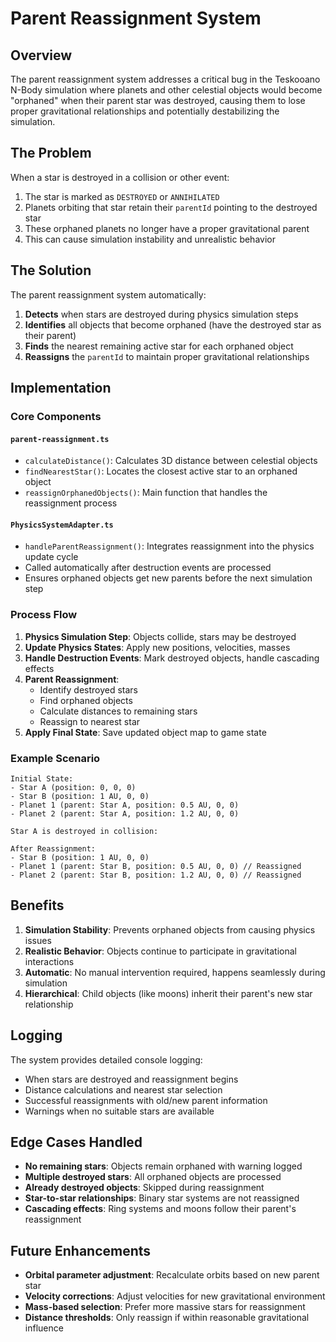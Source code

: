 # Parent Reassignment System

## Overview

The parent reassignment system addresses a critical bug in the Teskooano N-Body simulation where planets and other celestial objects would become "orphaned" when their parent star was destroyed, causing them to lose proper gravitational relationships and potentially destabilizing the simulation.

## The Problem

When a star is destroyed in a collision or other event:
1. The star is marked as `DESTROYED` or `ANNIHILATED`
2. Planets orbiting that star retain their `parentId` pointing to the destroyed star
3. These orphaned planets no longer have a proper gravitational parent
4. This can cause simulation instability and unrealistic behavior

## The Solution

The parent reassignment system automatically:
1. **Detects** when stars are destroyed during physics simulation steps
2. **Identifies** all objects that become orphaned (have the destroyed star as their parent)
3. **Finds** the nearest remaining active star for each orphaned object
4. **Reassigns** the `parentId` to maintain proper gravitational relationships

## Implementation

### Core Components

#### `parent-reassignment.ts`
- `calculateDistance()`: Calculates 3D distance between celestial objects
- `findNearestStar()`: Locates the closest active star to an orphaned object
- `reassignOrphanedObjects()`: Main function that handles the reassignment process

#### `PhysicsSystemAdapter.ts`
- `handleParentReassignment()`: Integrates reassignment into the physics update cycle
- Called automatically after destruction events are processed
- Ensures orphaned objects get new parents before the next simulation step

### Process Flow

1. **Physics Simulation Step**: Objects collide, stars may be destroyed
2. **Update Physics States**: Apply new positions, velocities, masses
3. **Handle Destruction Events**: Mark destroyed objects, handle cascading effects
4. **Parent Reassignment**: 
   - Identify destroyed stars
   - Find orphaned objects
   - Calculate distances to remaining stars
   - Reassign to nearest star
5. **Apply Final State**: Save updated object map to game state

### Example Scenario

```
Initial State:
- Star A (position: 0, 0, 0)
- Star B (position: 1 AU, 0, 0)  
- Planet 1 (parent: Star A, position: 0.5 AU, 0, 0)
- Planet 2 (parent: Star A, position: 1.2 AU, 0, 0)

Star A is destroyed in collision:

After Reassignment:
- Star B (position: 1 AU, 0, 0)
- Planet 1 (parent: Star B, position: 0.5 AU, 0, 0) // Reassigned
- Planet 2 (parent: Star B, position: 1.2 AU, 0, 0) // Reassigned
```

## Benefits

1. **Simulation Stability**: Prevents orphaned objects from causing physics issues
2. **Realistic Behavior**: Objects continue to participate in gravitational interactions
3. **Automatic**: No manual intervention required, happens seamlessly during simulation
4. **Hierarchical**: Child objects (like moons) inherit their parent's new star relationship

## Logging

The system provides detailed console logging:
- When stars are destroyed and reassignment begins
- Distance calculations and nearest star selection
- Successful reassignments with old/new parent information
- Warnings when no suitable stars are available

## Edge Cases Handled

- **No remaining stars**: Objects remain orphaned with warning logged
- **Multiple destroyed stars**: All orphaned objects are processed
- **Already destroyed objects**: Skipped during reassignment
- **Star-to-star relationships**: Binary star systems are not reassigned
- **Cascading effects**: Ring systems and moons follow their parent's reassignment

## Future Enhancements

- **Orbital parameter adjustment**: Recalculate orbits based on new parent star
- **Velocity corrections**: Adjust velocities for new gravitational environment  
- **Mass-based selection**: Prefer more massive stars for reassignment
- **Distance thresholds**: Only reassign if within reasonable gravitational influence 